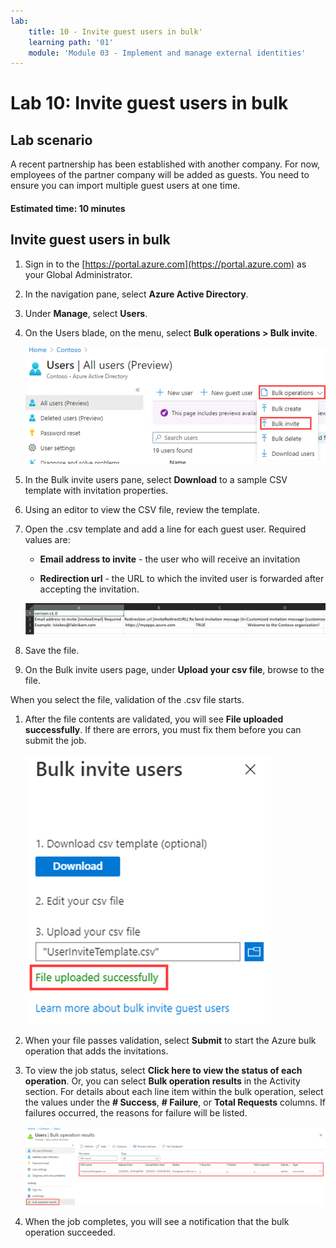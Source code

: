 ```yaml
---
lab:
    title: 10 - Invite guest users in bulk'
    learning path: '01'
    module: 'Module 03 - Implement and manage external identities'
---
```


# Lab 10: Invite guest users in bulk

## Lab scenario

A recent partnership has been established with another company. For now, employees of the partner company will be added as guests. You need to ensure you can import multiple guest users at one time.

#### Estimated time: 10 minutes

## Invite guest users in bulk

1. Sign in to the [https://portal.azure.com](https://portal.azure.com) as your Global Administrator.

1. In the navigation pane, select **Azure Active Directory**.

1. Under **Manage**, select **Users**.

1. On the Users blade, on the menu, select **Bulk operations > Bulk invite**.

     ![Screen image displaying the All user page with the Bulk operations and Bulk invite menu options highlighted](./media/lp1-mod3-bulk-invite-option.png)

1. In the Bulk invite users pane, select **Download** to a sample CSV template with invitation properties.

1. Using an editor to view the CSV file, review the template.

1. Open the .csv template and add a line for each guest user. Required values are:

    - **Email address to invite** - the user who will receive an invitation

    - **Redirection url** - the URL to which the invited user is forwarded after accepting the invitation.

    ![Screen image displaying the example bulk invite guests template CSV](./media/lp1-mod3-template-csv.png)

1. Save the file.

1. On the Bulk invite users page, under **Upload your csv file**, browse to the file.

When you select the file, validation of the .csv file starts.

1. After the file contents are validated, you will see **File uploaded successfully**. If there are errors, you must fix them before you can submit the job.

    ![Screen image displaying Bulk invite users with File uploaded successfully message highlighted](./media/lp1-mod3-bulk-invite-users-upload-csv.png)

1. When your file passes validation, select **Submit** to start the Azure bulk operation that adds the invitations.

1. To view the job status, select **Click here to view the status of each operation**. Or, you can select **Bulk operation results** in the Activity section. For details about each line item within the bulk operation, select the values under the **# Success**, **# Failure**, or **Total Requests** columns. If failures occurred, the reasons for failure will be listed.

    ![Screen image displaying the results of a bulk operation](./media/lp1-mod3-bulk-operations-results.png)

1. When the job completes, you will see a notification that the bulk operation succeeded.
